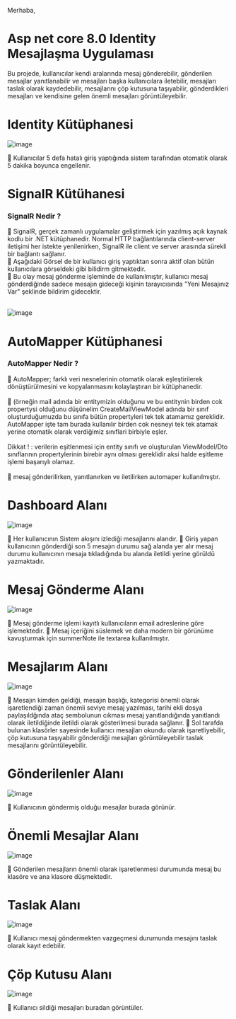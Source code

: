 Merhaba,

<h1>Asp net core 8.0 Identity Mesajlaşma Uygulaması</h1>

Bu projede, kullanıcılar kendi aralarında mesaj gönderebilir, gönderilen mesajlar yanıtlanabilir ve mesajları başka kullanıcılara iletebilir,
mesajları taslak olarak kaydedebilir, mesajlarını çöp kutusuna taşıyabilir, gönderdikleri mesajları ve kendisine gelen önemli mesajları görüntüleyebilir.

<h1>Identity Kütüphanesi</h1>

![image](https://github.com/Sinantosun/AspnetCoreMessageIdentity/assets/145317724/4f2899c9-7d66-404c-b44c-f30b3cfde419)

📌 Kullanıcılar 5 defa hatalı giriş yaptığında sistem tarafından otomatik olarak 5 dakika boyunca engellenir.

<h1>SignalR Kütühanesi</h1>
<h3>SignalR Nedir ?</h3>
📌 SignalR, gerçek zamanlı uygulamalar geliştirmek için yazılmış açık kaynak kodlu bir .NET kütüphanedir. Normal HTTP bağlantılarında client-server iletişimi her istekte yenilenirken, SignalR ile client ve server arasında sürekli bir bağlantı sağlanır.<br>
📌 Aşağıdaki Görsel de bir kullanıcı giriş yaptıktan sonra aktif olan bütün kullanıcılara görseldeki gibi bilidirm gitmektedir.<br>
📌 Bu olay mesaj gönderme işleminde de kullanılmıştır, kullanıcı mesaj gönderdiğinde sadece mesajın gideceği kişinin tarayıcısında "Yeni Mesajınız Var" şeklinde bildirim gidecektir.<br><br>

![image](https://github.com/Sinantosun/AspnetCoreMessageIdentity/assets/145317724/8a306cd0-6b21-4959-978c-6d8dadcc3f95)

<h1>AutoMapper Kütüphanesi</h1>
<h3>AutoMapper Nedir ?</h3>

📌 AutoMapper; farklı veri nesnelerinin otomatik olarak eşleştirilerek dönüştürülmesini ve kopyalanmasını kolaylaştıran bir kütüphanedir. <br><br>
    📌 (örneğin mail adında bir entitymizin olduğunu ve bu entitynin birden cok propertysi olduğunu düşünelim CreateMailViewModel adında bir sınıf oluşturduğumuzda bu sınıfa bütün propertyleri tek tek atamamız gereklidir. AutoMapper işte tam burada kullanılır
        birden cok nesneyi tek tek atamak yerine otomatik olarak verdiğimiz sınıflari birbiyle eşler.<br><br>
        Dikkat ! : verilerin eşitlenmesi için entity sınıfı ve oluşturulan ViewModel/Dto sınıflarının propertylerinin birebir aynı olması gereklidir aksi halde eşitleme işlemi başarıylı olamaz.<br><br>
📌 mesaj gönderilirken, yanıtlanırken ve iletilirken automaper kullanılmıştır.

<h1>Dashboard Alanı</h1>

![image](https://github.com/Sinantosun/AspnetCoreMessageIdentity/assets/145317724/7f6b27a2-7d46-4f28-a4a0-5b7d695428f2)

📌 Her kullanıcının Sistem akışını izlediği mesajlarını alandır.
📌 Giriş yapan kullanıcının gönderdiği son 5 mesajın durumu sağ alanda yer alır mesaj durumu kullanıcının mesaja tıkladığında bu alanda iletildi yerine görüldü yazmaktadır.

<h1>Mesaj Gönderme Alanı </h1>

![image](https://github.com/Sinantosun/AspnetCoreMessageIdentity/assets/145317724/29933925-29b5-4eec-9c1c-7bcd654de9b7)

📌 Mesaj gönderme işlemi kayıtlı kullanıcıların email adreslerine göre işlemektedir.
📌 Mesaj içeriğini süslemek ve daha modern bir görünüme kavuşturmak için summerNote ile textarea kullanılmıştır.

<h1>Mesajlarım Alanı</h1>

![image](https://github.com/Sinantosun/AspnetCoreMessageIdentity/assets/145317724/89641432-90de-47af-afb8-741cfcc3c452)

📌 Mesajın kimden geldiği, mesajın başlığı, kategorisi önemli olarak işaretlendiği zaman önemli seviye mesaj yazılması, tarihi ekli dosya paylaşıldğında ataç sembolunun cıkması mesaj yanıtlandığında yanıtlandı olarak iletildiğinde iletildi olarak gösterilmesi burada sağlanır.
📌 Sol tarafda bulunan klasörler sayesinde kullanıcı mesajları okundu olarak işaretliyebilir, çöp kutusuna taşıyabilir gönderdiği mesajları görüntüleyebilir taslak mesajlarını görüntüleyebilir.

<h1>Gönderilenler Alanı</h1>

![image](https://github.com/Sinantosun/AspnetCoreMessageIdentity/assets/145317724/701de735-407e-4553-aa56-20b5eded2693)

📌 Kullanıcının göndermiş olduğu mesajlar burada görünür.

<h1>Önemli Mesajlar Alanı </h1>

![image](https://github.com/Sinantosun/AspnetCoreMessageIdentity/assets/145317724/49314e2d-766d-486a-b7dc-66050967ce58)

📌 Gönderilen mesajların önemli olarak işaretlenmesi durumunda mesaj bu klasöre ve ana klasore düşmektedir.

<h1>Taslak Alanı </h1>

![image](https://github.com/Sinantosun/AspnetCoreMessageIdentity/assets/145317724/e75a7a61-9378-4fc9-a5c7-813d8e43138c)

📌 Kullanıcı mesaj göndermekten vazgeçmesi durumunda mesajını taslak olarak kayıt edebilir.

<h1>Çöp Kutusu Alanı</h1>

![image](https://github.com/Sinantosun/AspnetCoreMessageIdentity/assets/145317724/df5bad34-a5d0-489e-8c28-5a2b2b58ce5c)

📌 Kullanıcı sildiği mesajları buradan görüntüler.









